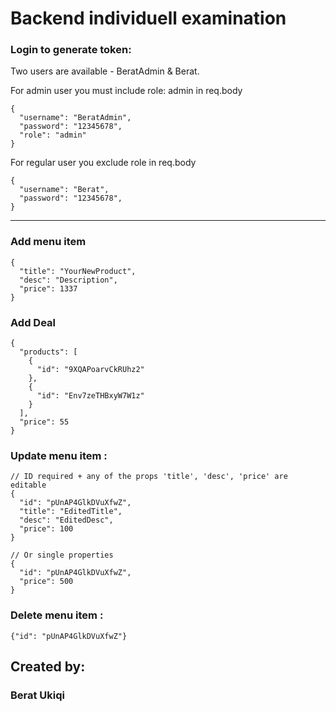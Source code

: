 # Backend individuell examination

### Login to generate token:
Two users are available - BeratAdmin & Berat. 

For admin user you must include role: admin in req.body
```
{
  "username": "BeratAdmin",
  "password": "12345678",
  "role": "admin"
}
```

For regular user you exclude role in req.body
```
{
  "username": "Berat",
  "password": "12345678",
}
```

_____________________________

### Add menu item
```
{
  "title": "YourNewProduct",
  "desc": "Description",
  "price": 1337
}
```

### Add Deal
```
{
  "products": [
    {
      "id": "9XQAPoarvCkRUhz2"
    },
    {
      "id": "Env7zeTHBxyW7W1z"
    }
  ],
  "price": 55
}
```

### Update menu item :
```
// ID required + any of the props 'title', 'desc', 'price' are editable
{
  "id": "pUnAP4GlkDVuXfwZ",
  "title": "EditedTitle",
  "desc": "EditedDesc",
  "price": 100
}

// Or single properties
{
  "id": "pUnAP4GlkDVuXfwZ",
  "price": 500
}
```

### Delete menu item :
```
{"id": "pUnAP4GlkDVuXfwZ"}
```



## Created by:
### Berat Ukiqi
